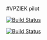 #VPZIEK pilot

[![Build Status](https://travis-ci.org/mprins/geozet.png)](https://travis-ci.org/mprins/geozet)

[![Build Status](http://gisdemo.agro.nl/jenkins/job/geozet-4-2d/badge/icon)](http://gisdemo.agro.nl/jenkins/job/geozet-4-2d/)
